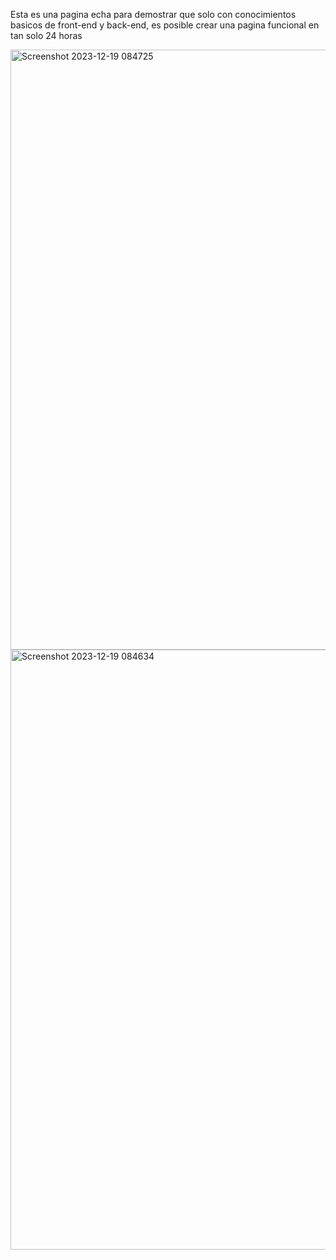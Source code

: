 Esta es una pagina echa para demostrar que solo con conocimientos basicos de front-end y back-end, es posible crear una pagina funcional en tan solo 24 horas

<img margin-bottom="10px" width="960" alt="Screenshot 2023-12-19 084725" src="https://github.com/MrCollector-cmd/Reto-de-24-horas/assets/76023176/1a17994b-4a87-4b03-bf04-e00a8d1acac6">

<img width="960" alt="Screenshot 2023-12-19 084634" src="https://github.com/MrCollector-cmd/Reto-de-24-horas/assets/76023176/f3f81ad0-dcd6-49e9-9b13-f1acba8058e6">
